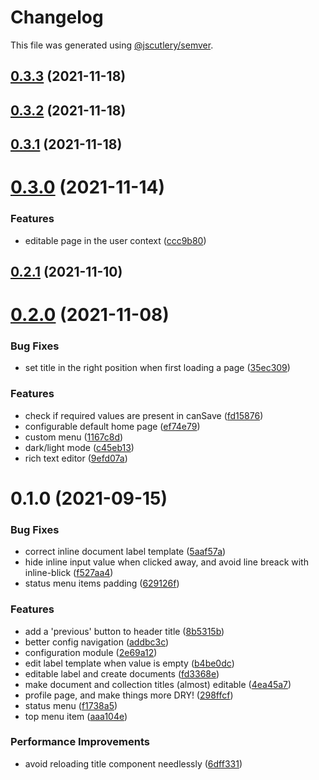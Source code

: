 # Changelog

This file was generated using [@jscutlery/semver](https://github.com/jscutlery/semver).

## [0.3.3](https://github.com/platyplus/platydev/compare/ui-layout@0.3.2...ui-layout@0.3.3) (2021-11-18)



## [0.3.2](https://github.com/platyplus/platydev/compare/ui-layout@0.3.1...ui-layout@0.3.2) (2021-11-18)



## [0.3.1](https://github.com/platyplus/platydev/compare/ui-layout@0.3.0...ui-layout@0.3.1) (2021-11-18)



# [0.3.0](https://github.com/platyplus/platydev/compare/ui-layout@0.2.1...ui-layout@0.3.0) (2021-11-14)


### Features

* editable page in the user context ([ccc9b80](https://github.com/platyplus/platydev/commit/ccc9b80ad62764cad2b2170235a8208dd7cdfa50))



## [0.2.1](https://github.com/platyplus/platydev/compare/ui-layout@0.2.0...ui-layout@0.2.1) (2021-11-10)



# [0.2.0](https://github.com/platyplus/platydev/compare/ui-layout@0.1.0...ui-layout@0.2.0) (2021-11-08)


### Bug Fixes

* set title in the right position when first loading a page ([35ec309](https://github.com/platyplus/platydev/commit/35ec3092b76cc15ed00e9f40ea55c0027b5b3181))


### Features

* check if required values are present in canSave ([fd15876](https://github.com/platyplus/platydev/commit/fd158769612f4117f7e217bffdfb10f90f04be44))
* configurable default home page ([ef74e79](https://github.com/platyplus/platydev/commit/ef74e79a8e84967c32a371bb1d463ee55043bbb3))
* custom menu ([1167c8d](https://github.com/platyplus/platydev/commit/1167c8df5a3a993682b17ec1b4e36af16a57a54a))
* dark/light mode ([c45eb13](https://github.com/platyplus/platydev/commit/c45eb135535b6df72b71ef28fb9f450e10b43324))
* rich text editor ([9efd07a](https://github.com/platyplus/platydev/commit/9efd07a05c7ac28d712e9bb054a054f9b93572ec))



# 0.1.0 (2021-09-15)

### Bug Fixes

- correct inline document label template ([5aaf57a](https://github.com/platyplus/platyplus/commit/5aaf57a5c3aee4d99cc93512bcfed29bc258a31c))
- hide inline input value when clicked away, and avoid line breack with inline-blick ([f527aa4](https://github.com/platyplus/platyplus/commit/f527aa4a0f81470a778ee0d7468b87a07852bc14))
- status menu items padding ([629126f](https://github.com/platyplus/platyplus/commit/629126f8b99a8aed0f424e6ff4c8ea67d1cee49d))

### Features

- add a 'previous' button to header title ([8b5315b](https://github.com/platyplus/platyplus/commit/8b5315b36a418716fe8f264934f1f729c2b34685))
- better config navigation ([addbc3c](https://github.com/platyplus/platyplus/commit/addbc3c053e9b324ca738ba36db09c51f2476d53))
- configuration module ([2e69a12](https://github.com/platyplus/platyplus/commit/2e69a12f05ae1d92749539f2d97a37f237218e96))
- edit label template when value is empty ([b4be0dc](https://github.com/platyplus/platyplus/commit/b4be0dc7189ad5b394dba0c6ad5edb3d985af1f4))
- editable label and create documents ([fd3368e](https://github.com/platyplus/platyplus/commit/fd3368e74e7e4228b94209a9bb1583ff85c0914f))
- make document and collection titles (almost) editable ([4ea45a7](https://github.com/platyplus/platyplus/commit/4ea45a7b62d24ff3b4e29769c17fde040cc161bb))
- profile page, and make things more DRY! ([298ffcf](https://github.com/platyplus/platyplus/commit/298ffcf5dafb2f3717761feee0a420e9004e9be9))
- status menu ([f1738a5](https://github.com/platyplus/platyplus/commit/f1738a5c063e1a9b9e8a5e1df04ad238028fc59d))
- top menu item ([aaa104e](https://github.com/platyplus/platyplus/commit/aaa104e4e04c04ea3e9170b7c4fd1cd127da6a7e))

### Performance Improvements

- avoid reloading title component needlessly ([6dff331](https://github.com/platyplus/platyplus/commit/6dff331a57a526e8d2bf7db059fa183855aa4d88))
